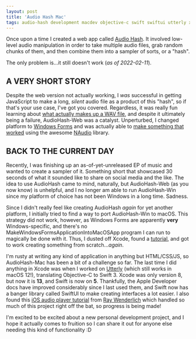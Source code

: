 ```yaml
---
layout: post
title: 'Audio Hash Mac'
tags: audio-hash development macdev objective-c swift swiftui utterly xcode
---
```


Once upon a time I created a web app called [Audio Hash](https://neb.host/audiohash). It involved low-level audio manipulation in order to take multiple audio files, grab random chunks of them, and then combine them into a sampler of sorts, or a "hash".

The only problem is...it still doesn't work (_as of 2022-02-11_).

<!--more-->

## A VERY SHORT STORY

Despite the web version not actually working, I _was_ successful in getting JavaScript to make a long, _silent_ audio file as a product of this "hash", so if that's your use case, I've got you covered. Regardless, it was really fun learning about [what actually makes up a WAV file](https://github.com/michaelchadwick/audiohash-web/blob/master/assets/js/app/audiohash.js#L95-L129), and despite it ultimately being a failure, AudioHash-Web was a catalyst. Unperturbed, I changed platform to [Windows Forms](https://docs.microsoft.com/en-us/previous-versions/visualstudio/visual-studio-2010/ms229601(v=vs.100)) and was actually able to [make something that worked](https://github.com/michaelchadwick/audiohash-win) using the awesome [NAudio](https://github.com/naudio/NAudio) library.

## BACK TO THE CURRENT DAY

Recently, I was finishing up an as-of-yet-unreleased EP of music and wanted to create a sampler of it. Something short that showcased 30 seconds of what it sounded like to share on social media and the like. The idea to use AudioHash came to mind, naturally, but AudioHash-Web (as you now know) is unhelpful, and I no longer am able to run AudioHash-Win since my platform of choice has not been Windows in a long time. Sadness.

Since I didn't really feel like creating AudioHash _again_ for yet another platform, I initially tried to find a way to port AudioHash-Win to macOS. This strategy did not work, however, as Windows Forms are apparently **very** Windows-specific, and there's no MakeWindowsFormsApplicationIntoMacOSApp program I can run to magically be done with it. Thus, I dusted off Xcode, found a [tutorial](https://developer.apple.com/tutorials/swiftui/), and got to work creating something from scratch..._again_.

I'm rusty at writing any kind of application in anything but HTML/CSS/JS, so AudioHash-Mac has been a bit of a challenge so far. The last time I did anything in Xcode was when I worked on [Utterly](https://github.com/michaelchadwick/utterly) (which still works in macOS 12!), translating Objective-C to Swift 3. Xcode was only version 8, but now it is **13**, and Swift is now on **5**. Thankfully, the Apple Developer docs have improved considerably since I last used them, and Swift now has a banger library called SwiftUI to make creating interfaces a lot easier. I also found this [iOS audio player tutorial](https://www.raywenderlich.com/21672160-avaudioengine-tutorial-for-ios-getting-started) from [Ray Wenderlich](https://raywenderlich.com) which handled so much of this project right off the bat, so progress is being made!

I'm excited to be excited about a new personal development project, and I hope it actually comes to fruition so I can share it out for anyone else needing this kind of functionality :D
